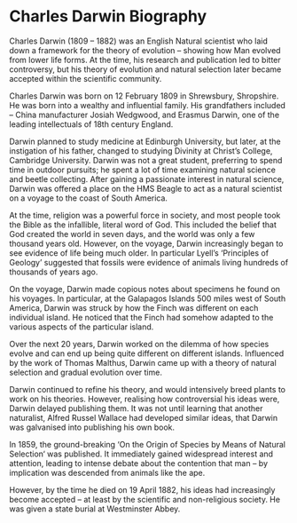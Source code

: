 # Charles Darwin Biography

Charles Darwin (1809 – 1882) was an English Natural scientist who laid down a framework for the theory of evolution – showing how Man evolved from lower life forms. At the time, his research and publication led to bitter controversy, but his theory of evolution and natural selection later became accepted within the scientific community.

Charles Darwin was born on 12 February 1809 in Shrewsbury, Shropshire. He was born into a wealthy and influential family. His grandfathers included – China manufacturer Josiah Wedgwood, and Erasmus Darwin, one of the leading intellectuals of 18th century England.

Darwin planned to study medicine at Edinburgh University, but later, at the instigation of his father, changed to studying Divinity at Christ’s College, Cambridge University. Darwin was not a great student, preferring to spend time in outdoor pursuits; he spent a lot of time examining natural science and beetle collecting. After gaining a passionate interest in natural science, Darwin was offered a place on the HMS Beagle to act as a natural scientist on a voyage to the coast of South America.

At the time, religion was a powerful force in society, and most people took the Bible as the infallible, literal word of God. This included the belief that God created the world in seven days, and the world was only a few thousand years old. However, on the voyage, Darwin increasingly began to see evidence of life being much older. In particular Lyell’s ‘Principles of Geology’ suggested that fossils were evidence of animals living hundreds of thousands of years ago.

On the voyage, Darwin made copious notes about specimens he found on his voyages. In particular, at the Galapagos Islands 500 miles west of South America, Darwin was struck by how the Finch was different on each individual island. He noticed that the Finch had somehow adapted to the various aspects of the particular island.

Over the next 20 years, Darwin worked on the dilemma of how species evolve and can end up being quite different on different islands. Influenced by the work of Thomas Malthus, Darwin came up with a theory of natural selection and gradual evolution over time.

Darwin continued to refine his theory, and would intensively breed plants to work on his theories. However, realising how controversial his ideas were, Darwin delayed publishing them. It was not until learning that another naturalist, Alfred Russel Wallace had developed similar ideas, that Darwin was galvanised into publishing his own book.

In 1859, the ground-breaking ‘On the Origin of Species by Means of Natural Selection‘ was published. It immediately gained widespread interest and attention, leading to intense debate about the contention that man – by implication was descended from animals like the ape.

However, by the time he died on 19 April 1882, his ideas had increasingly become accepted – at least by the scientific and non-religious society. He was given a state burial at Westminster Abbey.
